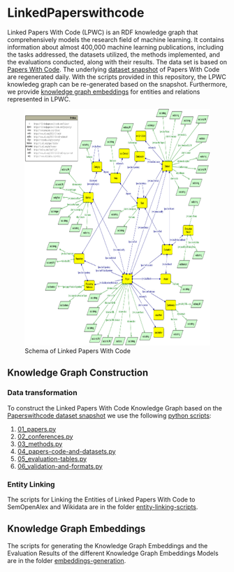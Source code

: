 # LinkedPaperswithcode


Linked Papers With Code (LPWC) is an RDF knowledge graph that comprehensively models the research field of machine learning. It contains information about almost 400,000 machine learning publications, including the tasks addressed, the datasets utilized, the methods implemented, and the evaluations conducted, along with their results. The data set is based on [Papers With Code](https://paperswithcode.com). The underlying [dataset snapshot](https://github.com/paperswithcode/paperswithcode-data) of Papers With Code are regenerated daily. With the scripts provided in this repository, the LPWC knowledeg graph can be re-generated based on the snapshot. Furthermore, we provide [knowledge graph embeddings](./embeddings-generation) for entities and relations represented in LPWC.



<figure>
    <img width="753" height="542" src="linkedpaperswithcode-schema.png"
         alt="Schema of Linked Papers With Code">
    <figcaption>Schema of Linked Papers With Code</figcaption>
</figure>


## Knowledge Graph Construction 

### Data transformation
To construct the Linked Papers With Code Knowledge Graph based on the [Paperswithcode dataset snapshot](https://github.com/paperswithcode/paperswithcode-data) we use the following [python scripts](./transformation-scripts):

1. [01_papers.py](./transformation-scripts/01_papers.py)
2. [02_conferences.py](./transformation-scripts/02_conferences.py)
3. [03_methods.py](./transformation-scripts/03_methods.py)
4. [04_papers-code-and-datasets.py](./transformation-scripts/04_papers-code-and-datasets.py)
5. [05_evaluation-tables.py](./transformation-scripts/05_evaluation-tables.py)
6. [06_validation-and-formats.py](./transformation-scripts/06_validation-and-formats.py)

### Entity Linking 
The scripts for Linking the Entities of Linked Papers With Code to SemOpenAlex and Wikidata are in the folder [entity-linking-scripts](./entity-linking-scripts).

## Knowledge Graph Embeddings
The scripts for generating the Knowledge Graph Embeddings and the Evaluation Results of the different Knowledge Graph Embeddings Models are in the folder [embeddings-generation](./embeddings-generation).


